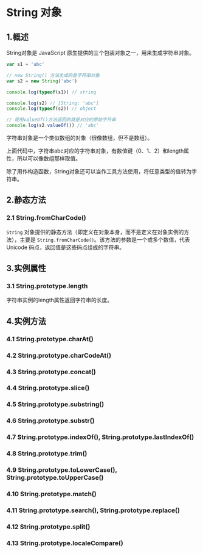 # String 对象


## 1.概述

String对象是 JavaScript 原生提供的三个包装对象之一，用来生成字符串对象。

```js
var s1 = 'abc'

// new String() 方法生成的是字符串对象 
var s2 = new String('abc')

console.log(typeof(s1)) // string

console.log(s2) // [String: 'abc']
console.log(typeof(s2)) // object

// 使用valueOf()方法返回的就是对应的原始字符串
console.log(s2.valueOf()) // 'abc'
```

字符串对象是一个类似数组的对象（很像数组，但不是数组）。

上面代码中，字符串abc对应的字符串对象，有数值键（0、1、2）和length属性，所以可以像数组那样取值。

除了用作构造函数，String对象还可以当作工具方法使用，将任意类型的值转为字符串。

## 2.静态方法

### 2.1 String.fromCharCode()

`String` 对象提供的静态方法（即定义在对象本身，而不是定义在对象实例的方法），主要是 `String.fromCharCode()`。该方法的参数是一个或多个数值，代表 Unicode 码点，返回值是这些码点组成的字符串。

## 3.实例属性

### 3.1 String.prototype.length

字符串实例的length属性返回字符串的长度。

## 4.实例方法

### 4.1 String.prototype.charAt()

### 4.2 String.prototype.charCodeAt()

### 4.3 String.prototype.concat()

### 4.4 String.prototype.slice()

### 4.5 String.prototype.substring()

### 4.6 String.prototype.substr()

### 4.7 String.prototype.indexOf(), String.prototype.lastIndexOf()

### 4.8 String.prototype.trim()

### 4.9 String.prototype.toLowerCase(), String.prototype.toUpperCase()

### 4.10 String.prototype.match()

### 4.11 String.prototype.search(), String.prototype.replace()

### 4.12 String.prototype.split()

### 4.13 String.prototype.localeCompare()